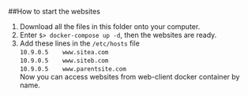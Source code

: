 ##How to start the websites
1. Download all the files in this folder onto your computer.
2. Enter `$> docker-compose up -d`, then the websites are ready.
3. Add these lines in the `/etc/hosts` file <br>
`10.9.0.5    www.sitea.com` <br>
`10.9.0.5    www.siteb.com` <br>
`10.9.0.5    www.parentsite.com` <br>
Now you can access websites from web-client docker container by name.
